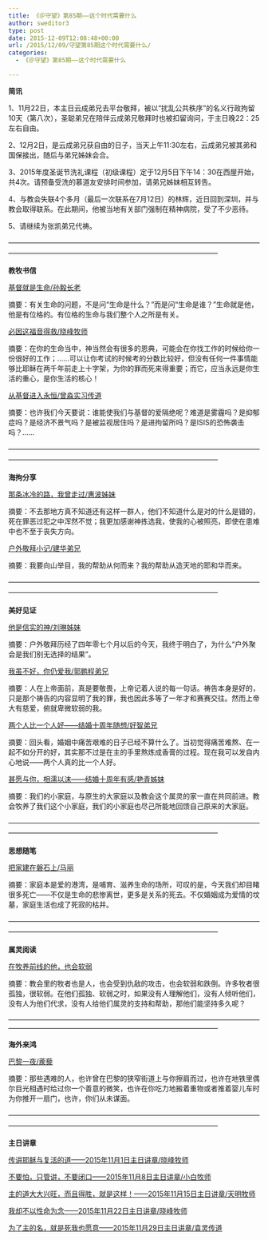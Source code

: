 ```yaml
---
title: 《＠守望》第85期——这个时代需要什么
author: sweditor3
type: post
date: 2015-12-09T12:08:48+00:00
url: /2015/12/09/守望第85期这个时代需要什么/
categories:
  - 《＠守望》第85期——这个时代需要什么

---
```

**简讯**
	  
1、11月22日，本主日云成弟兄去平台敬拜，被以&ldquo;扰乱公共秩序&rdquo;的名义行政拘留10天（第八次），圣聪弟兄在陪伴云成弟兄敬拜时也被扣留询问，于主日晚22：25左右自由。 

2、12月2日，是云成弟兄获自由的日子，当天上午11:30左右，云成弟兄被其弟和国保接出，随后与弟兄姊妹会合。 

3、2015年度圣诞节洗礼课程（初级课程）定于12月5日下午14：30在西屋开始，共4次。请预备受洗的慕道友安排时间参加，请弟兄姊妹相互转告。 

4、与教会失联4个多月（最后一次联系在7月12日）的林辉，近日回到深圳，并与教会取得联系。在此期间，他被当地有关部门强制在精神病院，受了不少恶待。 

5、请继续为张凯弟兄代祷。 

<span style="line-height: 20.8px;">&mdash;&mdash;&mdash;&mdash;&mdash;&mdash;&mdash;&mdash;&mdash;&mdash;&mdash;&mdash;&mdash;&mdash;&mdash;&mdash;&mdash;&mdash;&mdash;&mdash;&mdash;&mdash;&mdash;&mdash;&mdash;&mdash;&mdash;&mdash;&mdash;&mdash;&mdash;&mdash;&mdash;&mdash;&mdash;&mdash;&mdash;&mdash;&mdash;&mdash;&mdash;&mdash;&mdash;&mdash;&mdash;&mdash;&mdash;&mdash;&mdash;&mdash;&mdash;&mdash;&mdash;&mdash;&mdash;&mdash;&mdash;&mdash;&mdash;&mdash;&mdash;&mdash;&mdash;&mdash;&mdash;&mdash;</span> 

**教牧书信** 

[基督就是生命/孙毅长老][1]
	  
摘要：有关生命的问题，不是问&ldquo;生命是什么？&rdquo;而是问&ldquo;生命是谁？&rdquo;生命就是他，他是有位格的。有位格的生命与我们整个人之所是有关。 

[必因这福音得救/晓峰牧师][2]
	  
摘要：在你的生命当中，神当然会有很多的恩典，可能会在你找工作的时候给你一份很好的工作；&hellip;&hellip;可以让你考试的时候考的分数比较好，但没有任何一件事情能够比耶稣在两千年前走上十字架，为你的罪而死来得重要；而它，应当永远是你生活的重心，是你生活的核心！ 

[从基督进入永恒/曾淼实习传道][3]
	  
摘要：也许我们今天要说：谁能使我们与基督的爱隔绝呢？难道是雾霾吗？是抑郁症吗？是经济不景气吗？是被监视居住吗？是进拘留所吗？是ISIS的恐怖袭击吗？&hellip;&hellip; 

<span style="line-height: 20.8px;">&mdash;&mdash;&mdash;&mdash;&mdash;&mdash;&mdash;&mdash;&mdash;&mdash;&mdash;&mdash;&mdash;&mdash;&mdash;&mdash;&mdash;&mdash;&mdash;&mdash;&mdash;&mdash;&mdash;&mdash;&mdash;&mdash;&mdash;&mdash;&mdash;&mdash;&mdash;&mdash;&mdash;&mdash;&mdash;&mdash;&mdash;&mdash;&mdash;&mdash;&mdash;&mdash;&mdash;&mdash;&mdash;&mdash;&mdash;&mdash;&mdash;&mdash;&mdash;&mdash;&mdash;&mdash;&mdash;&mdash;&mdash;&mdash;&mdash;&mdash;&mdash;&mdash;&mdash;&mdash;&mdash;&mdash;</span> 

**海拘分享** 

[那条冰冷的路，我曾走过/惠波姊妹][4]
	  
摘要：不去那地方真不知道还有这样一群人，他们不知道什么是对的什么是错的，死在罪恶过犯之中浑然不觉；我更加感谢神拣选我，使我的心被照亮，即使在患难中也不至于丧失方向。 

[户外敬拜小记/建华弟兄][5]
	  
摘要：我要向山举目，我的帮助从何而来？我的帮助从造天地的耶和华而来。 

<span style="line-height: 20.8px;">&mdash;&mdash;&mdash;&mdash;&mdash;&mdash;&mdash;&mdash;&mdash;&mdash;&mdash;&mdash;&mdash;&mdash;&mdash;&mdash;&mdash;&mdash;&mdash;&mdash;&mdash;&mdash;&mdash;&mdash;&mdash;&mdash;&mdash;&mdash;&mdash;&mdash;&mdash;&mdash;&mdash;&mdash;&mdash;&mdash;&mdash;&mdash;&mdash;&mdash;&mdash;&mdash;&mdash;&mdash;&mdash;&mdash;&mdash;&mdash;&mdash;&mdash;&mdash;&mdash;&mdash;&mdash;&mdash;&mdash;&mdash;&mdash;&mdash;&mdash;&mdash;&mdash;&mdash;&mdash;&mdash;&mdash;</span> 

**美好见证** 

[他是信实的神/刘琳姊妹][6]
	  
摘要：户外敬拜历经了四年零七个月以后的今天，我终于明白了，为什么&ldquo;户外聚会是我们别无选择的结果&rdquo;。 

[我虽不好，你仍爱我/郭鹏程弟兄][7]
	  
摘要：人在上帝面前，真是要敬畏，上帝记着人说的每一句话。祷告本身是好的，只是那个祷告的内容显明了我的罪，我也因此多等了一年才和赛赛交往。然而上帝大有慈爱，俯就卑微软弱的我。 

[两个人比一个人好&mdash;&mdash;结婚十周年随想/好智弟兄][8]
	  
摘要：回头看，婚姻中痛苦艰难的日子已经不算什么了。当初觉得痛苦难熬、在一起不如分开的好，其实那不过是在主的手里熬炼成香膏的过程。现在我可以发自内心地说&mdash;&mdash;两个人真的比一个人好。 

[甚愿与你，相濡以沫&mdash;&mdash;结婚十周年有感/艳青姊妹][9]
	  
摘要：我们的小家庭，与原生的大家庭以及教会这个属灵的家一直在共同前进。教会牧养了我们这个小家庭，我们的小家庭也尽己所能地回馈自己原来的大家庭。 

<span style="line-height: 20.8px;">&mdash;&mdash;&mdash;&mdash;&mdash;&mdash;&mdash;&mdash;&mdash;&mdash;&mdash;&mdash;&mdash;&mdash;&mdash;&mdash;&mdash;&mdash;&mdash;&mdash;&mdash;&mdash;&mdash;&mdash;&mdash;&mdash;&mdash;&mdash;&mdash;&mdash;&mdash;&mdash;&mdash;&mdash;&mdash;&mdash;&mdash;&mdash;&mdash;&mdash;&mdash;&mdash;&mdash;&mdash;&mdash;&mdash;&mdash;&mdash;&mdash;&mdash;&mdash;&mdash;&mdash;&mdash;&mdash;&mdash;&mdash;&mdash;&mdash;&mdash;&mdash;&mdash;&mdash;&mdash;&mdash;&mdash;</span> 

**思想随笔&nbsp;** 

[把家建在磐石上/马丽][10]
	  
摘要：家庭本是爱的港湾，是哺育、滋养生命的场所，可叹的是，今天我们却目睹很多死亡&mdash;&mdash;不仅是生命的悲惨离世，更多是关系的死去。不仅婚姻成为爱情的坟墓，家庭生活也成了死寂的枯井。 

<span style="line-height: 20.8px;">&mdash;&mdash;&mdash;&mdash;&mdash;&mdash;&mdash;&mdash;&mdash;&mdash;&mdash;&mdash;&mdash;&mdash;&mdash;&mdash;&mdash;&mdash;&mdash;&mdash;&mdash;&mdash;&mdash;&mdash;&mdash;&mdash;&mdash;&mdash;&mdash;&mdash;&mdash;&mdash;&mdash;&mdash;&mdash;&mdash;&mdash;&mdash;&mdash;&mdash;&mdash;&mdash;&mdash;&mdash;&mdash;&mdash;&mdash;&mdash;&mdash;&mdash;&mdash;&mdash;&mdash;&mdash;&mdash;&mdash;&mdash;&mdash;&mdash;&mdash;&mdash;&mdash;&mdash;&mdash;&mdash;&mdash;</span> 

**属灵阅读** 

[在牧养前线的他，也会软弱][11]
	  
摘要：教会里的牧者也是人，也会受到仇敌的攻击，也会软弱和跌倒。许多牧者很孤独，很软弱。在他们孤独、软弱之时，如果没有人理解他们，没有人倾听他们，没有人为他们代求，没有人给他们属灵的支持和帮助，那他们能坚持多久呢？ 

&mdash;&mdash;&mdash;&mdash;&mdash;&mdash;&mdash;&mdash;&mdash;&mdash;&mdash;&mdash;&mdash;&mdash;&mdash;&mdash;&mdash;&mdash;&mdash;&mdash;&mdash;&mdash;&mdash;&mdash;&mdash;&mdash;&mdash;&mdash;&mdash;&mdash;&mdash;&mdash;&mdash;&mdash;&mdash;&mdash;&mdash;&mdash;&mdash;&mdash;&mdash;&mdash;&mdash;&mdash;&mdash;&mdash;&mdash;&mdash;&mdash;&mdash;&mdash;&mdash;&mdash;&mdash;&mdash;&mdash;&mdash;&mdash;&mdash;&mdash;&mdash;&mdash;&mdash;&mdash;&mdash;&mdash; 

**海外来鸿** 

[巴黎一夜/蒺藜][12]
	  
摘要：那些遇难的人，也许曾在巴黎的狭窄街道上与你擦肩而过，也许在地铁里偶尔目光相遇时给过你一个善意的微笑，也许在你吃力地搬着重物或者推着婴儿车时为你推开一扇门，也许，你们从未谋面。 

<span style="line-height: 20.8px;">&mdash;&mdash;&mdash;&mdash;&mdash;&mdash;&mdash;&mdash;&mdash;&mdash;&mdash;&mdash;&mdash;&mdash;&mdash;&mdash;&mdash;&mdash;&mdash;&mdash;&mdash;&mdash;&mdash;&mdash;&mdash;&mdash;&mdash;&mdash;&mdash;&mdash;&mdash;&mdash;&mdash;&mdash;&mdash;&mdash;&mdash;&mdash;&mdash;&mdash;&mdash;&mdash;&mdash;&mdash;&mdash;&mdash;&mdash;&mdash;&mdash;&mdash;&mdash;&mdash;&mdash;&mdash;&mdash;&mdash;&mdash;&mdash;&mdash;&mdash;&mdash;&mdash;&mdash;&mdash;&mdash;&mdash;</span> 

**主日讲章** 

[传讲耶稣与复活的道&mdash;&mdash;2015年11月1日主日讲章/晓峰牧师][13]
	  
[不要怕，只管讲，不要闭口&mdash;&mdash;2015年11月8日主日讲章/小白牧师][14]
	  
[主的道大大兴旺，而且得胜，就是这样！&mdash;&mdash;2015年11月15日主日讲章/天明牧师][15]
	  
[我却不以性命为念&mdash;&mdash;2015年11月22日主日讲章/晓峰牧师][16]
	  
[为了主的名，就是死我也愿意&mdash;&mdash;2015年11月29日主日讲章/袁灵传道][17]

 [1]: /2015/12/09/基督就是生命文孙毅长老/
 [2]: /2015/12/09/必因这福音得救文晓峰牧师/
 [3]: /2015/12/09/从基督进入永恒文曾淼实习传道/
 [4]: /2015/12/09/那条冰冷的路我曾走过文孙惠波姊妹/
 [5]: /2015/12/09/户外敬拜小记文谭建华记录并整理/
 [6]: /2015/12/09/他是信实的神文刘琳姊妹/
 [7]: /2015/12/09/我虽不好你仍爱我文郭鹏程/
 [8]: /2015/12/09/两个人比一个人好结婚十周年随想文好/
 [9]: /2015/12/09/甚愿与你相濡以沫结婚十周年有感文艳/
 [10]: /2015/12/09/把家建在磐石上文马丽/
 [11]: /2015/12/09/在牧养前线的他也会软弱文字整理国永/
 [12]: /2015/12/09/巴黎一夜文蒺藜/
 [13]: /2015/10/30/传讲耶稣与复活的道2015年11月1日主日讲章晓峰牧/
 [14]: /2015/11/06/不要怕只管讲不要闭口2015年11月8日主日讲章/
 [15]: /2015/11/14/主的道大大兴旺而且得胜就是这样2015年11/
 [16]: /2015/11/20/我却不以性命为念2015年11月22日主日讲章晓峰牧师/
 [17]: /2015/11/28/为了主的名就是死我也愿意2015年11月29日主日讲/